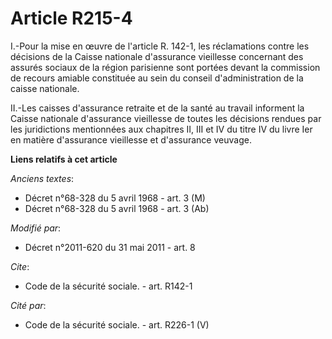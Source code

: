 # Article R215-4

I.-Pour la mise en œuvre de l'article R. 142-1, les réclamations contre les décisions de la Caisse nationale d'assurance
vieillesse concernant des assurés sociaux de la région parisienne sont portées devant la commission de recours amiable
constituée au sein du conseil d'administration de la caisse nationale. 

II.-Les caisses d'assurance retraite et de la santé au travail informent la Caisse nationale d'assurance vieillesse de toutes
les décisions rendues par les juridictions mentionnées aux chapitres II, III et IV du titre IV du livre Ier en matière
d'assurance vieillesse et d'assurance veuvage.

**Liens relatifs à cet article**

_Anciens textes_:

  - Décret n°68-328 du 5 avril 1968 - art. 3 (M)
  - Décret n°68-328 du 5 avril 1968 - art. 3 (Ab)

_Modifié par_:

  - Décret n°2011-620 du 31 mai 2011 - art. 8

_Cite_:

  - Code de la sécurité sociale. - art. R142-1

_Cité par_:

  - Code de la sécurité sociale. - art. R226-1 (V)
